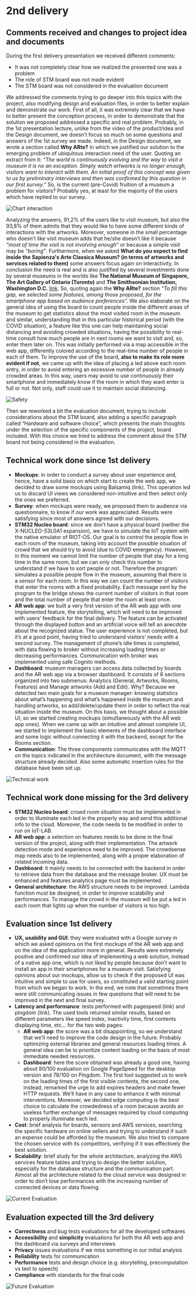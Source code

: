 # 2nd delivery

## Comments received and changes to project idea and documents
During the first delivery presentation we received different comments:

- It was not completely clear how we realized the presented one was a problem
- The role of STM board was not made evident 
- The STM board was not considered in the evaluation document

We addressed the comments trying to go deeper into this topics with the project, also modifying design and evaluation files, in order to better explain and demonstrate our work. First of all, it was extremely clear that we have to better present the conception process, in order to demonstrate that the solution we proposed addressed a specific and real problem. Probably, in the 1st presentation lecture, unlike from the video of the product/idea and the Design document, we doesn’t focus so much on some questions and answers of the 1st survey we made. Indeed, in the Design document, we wrote a section called **Why ARte?** in which we justified our solution to the emerging problem of ubiquitous interaction need of the user. Quoting an extract from it: *“The world is continuously evolving and the way to visit a museum it is no an exception. Simply watch artworks is no longer enough, visitors want to interact with them. An initial proof of this concept was given to us by preliminary interviews and then was confirmed by this question in our first survey.”*
So, is the current (pre-Covid) fruition of a museum a problem for visitors? Probably yes, at least for the majority of the users which have replied to our survey. 

![Chart interaction](/img/chart_interaction.png)

Analyzing the answers, 91,2% of the users like to visit museum, but also the 93,8% of them admits that they would like to have some different kinds of interactions with the artworks. Moreover, someone in the small percentage who doesn’t like visit museum adds that he/she doesn’t like it because *“most of time the visit is not involving enough”* or because a simple visit may be *“boring”*. Furthermore, when we asked **What do you expect to find inside the Sapienza's Arte Classica Museum? (in terms of artworks and services related to them)** some answers focus again on interactivity. In conclusion the need is real and is also justified by several investments done by several museums in the worlds like **The National Museum of Singapore, The Art Gallery of Ontario (Toronto)** and **The Smithsonian Institution, Washington D.C.** [link](https://www.museumnext.com/article/how-museums-are-using-augmented-reality/). So, quoting again the **Why ARte?** section *“To fill this gap, we selected some features, among those proposed, for the smartphone app based on audience preferences”.* 
We also elaborate on the general idea of using the board to count people inside the different areas of the museum to get statistics about the most visited room in the museum and similar, understanding that in this particular historical period (with the COVID situation), a feature like this one can help maintaining social distancing and avoiding crowded situations, having the possibility to real-time consult how much people are in next rooms we want to visit and, so, enter them later on. This was initially performed via a map accessible in the web app, differently colored according to the real-time number of people in each of them. To improve the use of the board, **also to make its role more evident if not**, we came up with the idea of placing a led above each room entry, in order to avoid entering an excessive number of people in already crowded areas. In this way, users may avoid to use continuously their smartphone and immediately know if the room in which they want enter is full or not. Not only, staff could use it to maintain social distancing. 

![Safety](/img/safety.png)

Then we reworked a bit the evaluation document, trying to include considerations about the STM board, also adding a specific paragraph called “Hardware and software choice”, which presents the main thoughts under the selection of the specific components of the project, board included. With this choice we tried to address the comment about the STM board not being considered in the evaluation.

## Technical work done since 1st delivery
- **Mockups**: in order to conduct a survey about user experience and, hence, have a solid basis on which start to create the web app, we decided to draw some mockups using Balsamiq (link). This operation led us to discard UI views we considered non-intuitive and then select only the ones we preferred. 
- **Survey**: when mockups were ready, we proposed them to audience via questionnaire, to know if our work was appreciated. Results were satisfying since most of answers agreed with our decisions.
- **STM32 Nucleo board**: since we don’t have a physical board (neither the X-NUCLEO-53L0A1 expansion), we have to simulate the IoT system with the native emulator of RIOT-OS. Our goal is to control the people flow in each room of the museum, taking into account the possible situation of crowd that we should try to avoid (due to COVID emergency). However, in this moment we cannot limit the number of people that stay for a long time in the same room, but we can only check this number to understand if we have to sort people or not. Therefore the program simulates a possible people flow in the museum, assuming that there is a sensor for each room. In this way we can count the number of visitors that enter the rooms with a fixed probability. Each message sent by the program to the bridge shows the current number of visitors in that room and the total number of people that enter the room at least once.
- **AR web app**: we built a very first version of the AR web app with one implemented feature, the storytelling, which will need to be improved with users’ feedback for the final delivery. The feature can be activated through the displayed button and an artificial voice will tell an anecdote about the recognized statue. The user experience is not completed, but it’s at a good point, having tried to understand visitors’ needs with a second survey. The management of phone’s idle times is completed, with data flowing to broker without increasing loading times or decreasing performances. Communication with broker was implemented using safe Cognito methods.
- **Dashboard**: museum managers can access data collected by boards and the AR web app via a browser dashboard. It consists of 6 sections organized into two submenus: Analytics (General, Artworks, Rooms, Features) and Manage artworks (Add and Edit). Why? Because we detected two main goals for a museum manager: knowing statistics about what’s happening and what’s happened inside the museum and handling artworks, so add/delete/update them in order to reflect the real situation inside the museum. On this basis, we thought about a possible UI, so we started creating mockups (simultaneously with the AR web app ones). When we came up with an intuitive and almost complete UI, we started to implement the basic elements of the dashboard interface and some logic without connecting it with the backend, except for the Rooms section.
- **Communication**: The three components communicates with the MQTT on the topics indicated in the architecture document, with the message structure already decided. Also some automatic insertion rules for the database have been set up.

![Technical work](/img/tech.png)

## Technical work done missing for the 3rd delivery
- **STM32 Nucleo board**: crowd room situation must be implemented in order to illuminate each led in the properly way and send this additional info to the cloud. Moreover, the code needs to be modified in order to run on IoT-LAB.
- **AR web app**: a selection on features needs to be done in the final version of the project, along with their implementation. The artwork detection mode and experience need to be improved. The crowdsense map needs also to be implemented, along with a proper elaboration of related incoming data.
- **Dashboard**: it mainly needs to be connected with the backend in order to retrieve data from the database and the message broker. UX must be enhanced and features analytics page must be implemented.
- **General architecture**: the AWS structure needs to be improved. Lambda function must be designed, in order to improve scalability and performances. To manage the crowd in the museum will be put a led in each room that lights up when the number of visitors is too high.

## Evaluation since 1st delivery
- **UX, usability and GUI**: they were evaluated with a Google survey in which we asked opinions on the first mockups of the AR web app and on the idea of the application more in general. Results were extremely positive and confirmed our idea of implementing a web solution, instead of a native app one, which is not liked by people because don’t want to install an app in their smartphones for a museum visit. Satisfying opinions about our mockups,  allow us to check if the proposed UI was intuitive and simple to use for users, so constituted a valid starting point from which we began to work. In the end, we note that sometimes there were still communicating issues in few questions that will need to be improved in the next and final survey.
- **Latency and performance**: tests performed with pagespeed (link) and pingdom (link). The used tools returned similar results, based on different parameters like speed index, inactivity time, first contents displaying time, etc... for the two web pages:
  - **AR web app**: the score was a bit disappointing, so we understand that we’ll need to improve the code design in the future. Probably optimizing external libraries and general resources loading times. A general idea can be to prioritize content loading on the basis of most immediate needed resources.
  - **Dashboard**: here the score obtained was already a good one, having about 80/100 evaluation on Google PageSpeed for the desktop version and 78/100 on Pingdom. The first tool suggested us to work on the loading times of the first visible contents, the second one, instead, remarked the urge to add expires headers and make fewer HTTP requests. We’ll have in any case to enhance it with minimal interventions. Moreover, we decided edge computing is the best choice to calculate the crowdedness of a room because avoids an useless further exchange of messages required by cloud computing to properly illuminate each led.
- **Cost**: brief analysis for boards, sensors and AWS services, searching the specific hardware on online sellers and trying to understand if such an expense could be afforded by the museum. We also tried to compare the chosen service with its competitors, verifying if it was effectively the best solution.
- **Scalability**: brief study for the whole architecture, analyzing the AWS services feature tables and trying to design the better solution, especially for the database structure and the communication part. Almost all the architecture related to the cloud service was designed in order to don’t lose performances with the increasing number of connected devices or data flowing. 

![Current Evaluation](/img/technology_evaluation_2.png)

## Evaluation expected till the 3rd delivery
- **Correctness** and bug tests evaluations for all the developed softwares
- **Accessibility** and **simplicity** evaluations for both the AR web app and the dashboard via surveys and interviews
- **Privacy** issues evaluations if we miss something in our initial analysis
- **Reliability** tests for communication
- **Performance** tests and design choice (e.g. storytelling, precomputation vs text to speech)
- **Compliance** with standards for the final code

![Future Evaluation](/img/technology_evaluation_3.png)
